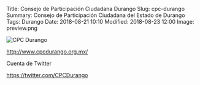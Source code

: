 Title: Consejo de Participación Ciudadana Durango
Slug: cpc-durango
Summary: Consejo de Participación Ciudadana del Estado de Durango
Tags: Durango
Date: 2018-08-21 10:10
Modified: 2018-08-23 12:00
Image: preview.png

<img class="img-fluid" src="durango.png" alt="CPC Durango">

<http://www.cpcdurango.org.mx/>

Cuenta de Twitter

<https://twitter.com/CPCDurango>
